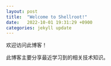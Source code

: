 ```yaml
---
layout: post
title:  "Welcome to Shellroot!"
date:   2022-10-01 19:31:29 +0900
categories: jekyll update
---
```


欢迎访问此博客！
 
此博客主要分享最近学习到的相关技术知识。
